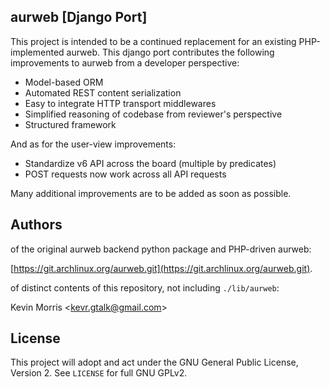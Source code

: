 aurweb [Django Port]
--------------------

This project is intended to be a continued replacement for an
existing PHP-implemented aurweb. This django port contributes
the following improvements to aurweb from a developer perspective:

* Model-based ORM
* Automated REST content serialization
* Easy to integrate HTTP transport middlewares
* Simplified reasoning of codebase from reviewer's perspective
* Structured framework

And as for the user-view improvements:

* Standardize v6 API across the board (multiple by predicates)
* POST requests now work across all API requests

Many additional improvements are to be added as soon as possible.

Authors
-------

of the original aurweb backend python package and PHP-driven aurweb:

[https://git.archlinux.org/aurweb.git](https://git.archlinux.org/aurweb.git).

of distinct contents of this repository, not including `./lib/aurweb`:

Kevin Morris &lt;kevr.gtalk@gmail.com&gt;


License
-------

This project will adopt and act under the GNU General Public
License, Version 2. See `LICENSE` for full GNU GPLv2.

